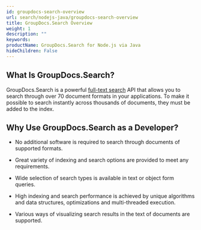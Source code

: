 ```yaml
---
id: groupdocs-search-overview
url: search/nodejs-java/groupdocs-search-overview
title: GroupDocs.Search Overview
weight: 1
description: ""
keywords: 
productName: GroupDocs.Search for Node.js via Java
hideChildren: False
---
```

## What Is GroupDocs.Search?

GroupDocs.Search is a powerful [full-text search](https://en.wikipedia.org/wiki/Full-text_search) API that allows you to search through over 70 document formats in your applications. To make it possible to search instantly across thousands of documents, they must be added to the index.

## Why Use GroupDocs.Search as a Developer?

*   No additional software is required to search through documents of supported formats.
    
*   Great variety of indexing and search options are provided to meet any requirements.
    
*   Wide selection of search types is available in text or object form queries.
    
*   High indexing and search performance is achieved by unique algorithms and data structures, optimizations and multi-threaded execution.
    
*   Various ways of visualizing search results in the text of documents are supported.
